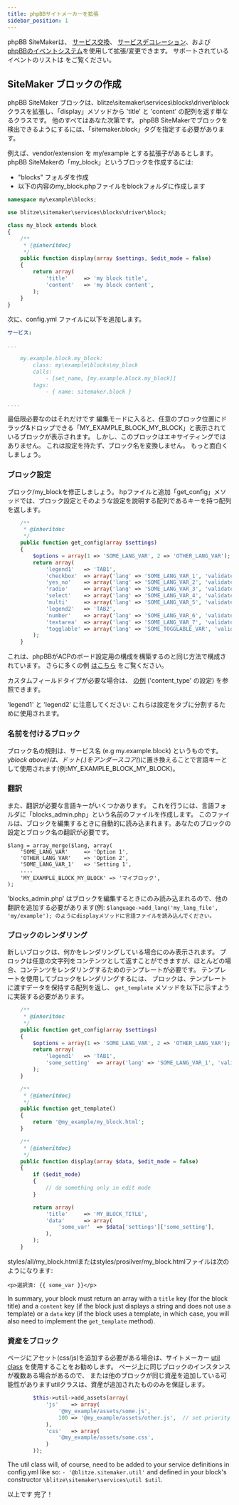 ```yaml
---
title: phpBBサイトメーカーを拡張
sidebar_position: 1
---
```


phpBB SiteMakerは、 [サービス交換](https://area51.phpbb.com/docs/dev/3.2.x/extensions/tutorial_advanced.html#using-service-replacement)、 [サービスデコレーション](https://area51.phpbb.com/docs/dev/3.2.x/extensions/tutorial_advanced.html#using-service-decoration)、および [phpBBのイベントシステム](https://area51.phpbb.com/docs/dev/3.2.x/extensions/tutorial_events.html)を使用して拡張/変更できます。 サポートされているイベントのリストは [](./events.md) をご覧ください。

## SiteMaker ブロックの作成

phpBB SiteMaker ブロックは、blitze\sitemaker\services\blocks\driver\block クラスを拡張し、「display」メソッドから 'title' と 'content' の配列を返す単なるクラスです。 他のすべてはあなた次第です。 phpBB SiteMakerでブロックを検出できるようにするには、「sitemaker.block」タグを指定する必要があります。

例えば、vendor/extension を my/example とする拡張子があるとします。 phpBB SiteMakerの「my_block」というブロックを作成するには:

-   "blocks" フォルダを作成
-   以下の内容のmy_block.phpファイルをblockフォルダに作成します

```php
namespace my\example\blocks;

use blitze\sitemaker\services\blocks\driver\block;

class my_block extends block
{
    /**
     * {@inheritdoc}
     */
    public function display(array $settings, $edit_mode = false)
    {
        return array(
            'title'     => 'my block title',
            'content'   => 'my block content',
        );
    }
}
```

次に、config.yml ファイルに以下を追加します。

```yml
サービス:

...

    my.example.block.my_block:
        class: my\example\blocks\my_block
        calls:
            - [set_name, [my.example.block.my_block]]
        tags:
            - { name: sitemaker.block }

....

```

最低限必要なのはそれだけです 編集モードに入ると、任意のブロック位置にドラッグ&ドロップできる「MY_EXAMPLE_BLOCK_MY_BLOCK」と表示されているブロックが表示されます。 しかし、このブロックはエキサイティングではありません。 これは設定を持たず、ブロック名を変換しません。 もっと面白くしましょう。

### ブロック設定

ブロック/my_blockを修正しましょう。 hpファイルと追加「get_config」メソッドでは、ブロック設定とそのような設定を説明する配列であるキーを持つ配列を返します。

```php
    /**
     * @inheritdoc
     */
    public function get_config(array $settings)
    {
        $options = array(1 => 'SOME_LANG_VAR', 2 => 'OTHER_LANG_VAR');
        return array(
            'legend1'   => 'TAB1',
            'checkbox'  => array('lang' => 'SOME_LANG_VAR_1', 'validate' => 'string', 'type' => 'checkbox', 'options' => $options, 'default' => array(), 'explain' => false),
            'yes_no'    => array('lang' => 'SOME_LANG_VAR_2', 'validate' => 'bool', 'type' => 'radio:yes_no', 'explain' => false, 'default' => false),
            'radio'     => array('lang' => 'SOME_LANG_VAR_3', 'validate' => 'bool', 'type' => 'radio', 'options' => $options, 'explain' => false, 'default' => 'topic'),
            'select'    => array('lang' => 'SOME_LANG_VAR_4', 'validate' => 'string', 'type' => 'select', 'options' => $options, 'default' => '', 'explain' => false),
            'multi'     => array('lang' => 'SOME_LANG_VAR_5', 'validate' => 'string', 'type' => 'multi_select', 'options' => $options, 'default' => array(), 'explain' => false),
            'legend2'   => 'TAB2',
            'number'    => array('lang' => 'SOME_LANG_VAR_6', 'validate' => 'int:0:20', 'type' => 'number:0:20', 'maxlength' => 2, 'explain' => false, 'default' => 5),
            'textarea'  => array('lang' => 'SOME_LANG_VAR_7', 'validate' => 'string', 'type' => 'textarea:3:40', 'maxlength' => 2, 'explain' => true, 'default' => ''),
            'togglable' => array('lang' => 'SOME_TOGGLABLE_VAR', 'validate' => 'string', 'type' => 'select:1:0:toggle_key', 'options' => $options, 'default' => '', 'append' => '<div id="toggle_key-1">Only show when option 1 is selected</div>'),
        );
    }
```

これは、phpBBがACPのボード設定用の構成を構築するのと同じ方法で構成されています。 さらに多くの例 [はこちら](https://github.com/phpbb/phpbb/blob/master/phpBB/includes/acp/acp_board.php) をご覧ください。

カスタムフィールドタイプが必要な場合は、 [の例](https://github.com/blitze/phpBB-ext-sitemaker_content/blob/develop/blocks/recent.php) ('content_type' の設定) を参照できます。

'legend1' と 'legend2' に注意してください: これらは設定をタブに分割するために使用されます。

### 名前を付けるブロック

ブロック名の規則は、サービス名 (e.g my.example.block) というものです。 y*block above)は、ドット(.)をアンダースコア(*)に置き換えることで言語キーとして使用されます(例:MY_EXAMPLE_BLOCK_MY_BLOCK)。

### 翻訳

また、翻訳が必要な言語キーがいくつかあります。 これを行うには、言語フォルダに「blocks_admin.php」という名前のファイルを作成します。 このファイルは、ブロックを編集するときに自動的に読み込まれます。あなたのブロックの設定とブロック名の翻訳が必要です。

```
$lang = array_merge($lang, array(
    'SOME_LANG_VAR'     => 'Option 1',
    'OTHER_LANG_VAR'    => 'Option 2',
    'SOME_LANG_VAR_1'   => 'Setting 1',
    ....
    'MY_EXAMPLE_BLOCK_MY_BLOCK' => 'マイブロック',
);
```

'blocks_admin.php' はブロックを編集するときにのみ読み込まれるので、他の翻訳を追加する必要があります(例: `$language->add_lang('my_lang_file', 'my/example'); のようにdisplayメソッドに言語ファイルを読み込んでください。`

### ブロックのレンダリング

新しいブロックは、何かをレンダリングしている場合にのみ表示されます。 ブロックは任意の文字列をコンテンツとして返すことができますが、ほとんどの場合、コンテンツをレンダリングするためのテンプレートが必要です。 テンプレートを使用してブロックをレンダリングするには、 ブロックは、テンプレートに渡すデータを保持する配列を返し、 `get_template` メソッドを以下に示すように実装する必要があります。

```php
    /**
     * @inheritdoc
     */
    public function get_config(array $settings)
    {
        $options = array(1 => 'SOME_LANG_VAR', 2 => 'OTHER_LANG_VAR');
        return array(
            'legend1'   => 'TAB1',
            'some_setting'  => array('lang' => 'SOME_LANG_VAR_1', 'validate' => 'string', 'type' => 'checkbox', 'options' => $options, 'default' => array(), 'explain' => false),
        );
    }

    /**
     * {@inheritdoc}
     */
    public function get_template()
    {
        return '@my_example/my_block.html';
    }

    /**
     * {@inheritdoc}
     */
    public function display(array $data, $edit_mode = false)
    {
        if ($edit_mode)
        {
            // do something only in edit mode
        }

        return array(
            'title'     => 'MY_BLOCK_TITLE',
            'data'      => array(
                'some_var'  => $data['settings']['some_setting'],
            ),
        );
    }
```

styles/all/my_block.htmlまたはstyles/prosilver/my_block.htmlファイルは次のようになります:

```
<p>選択済: {{ some_var }}</p>
```

In summary, your block must return an array with a `title` key (for the block title) and a `content` key (if the block just displays a string and does not use a template) or a `data` key (if the block uses a template, in which case, you will also need to implement the `get_template` method).

### 資産をブロック

ページにアセット(css/js)を追加する必要がある場合は、サイトメーカー [util class](https://github.com/blitze/phpBB-ext-sitemaker/blob/develop/services/util.php) を使用することをお勧めします。 ページ上に同じブロックのインスタンスが複数ある場合があるので、 または他のブロックが同じ資産を追加している可能性がありますutilクラスは、資産が追加されたもののみを保証します。

```php
        $this->util->add_assets(array(
            'js'    => array(
                '@my_example/assets/some.js',
                100 => '@my_example/assets/other.js',  // set priority
            ),
            'css'   => array(
                '@my_example/assets/some.css',
            )
        ));
```

The util class will, of course, need to be added to your service definitions in config.yml like so: `- '@blitze.sitemaker.util'` and defined in your block's constructor `\blitze\sitemaker\services\util $util`.

以上です 完了！
